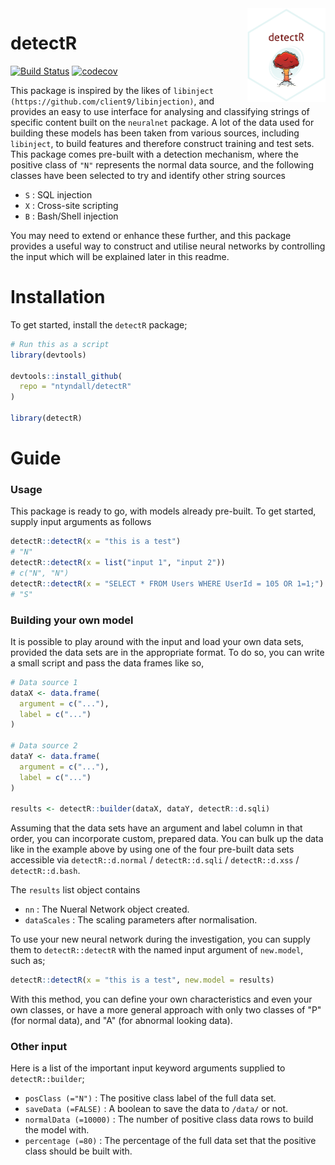 <img align="right" width="125" height="150" src="https://raw.githubusercontent.com/ntyndall/detectR/master/images/sticker.png">

# detectR
[![Build Status](https://travis-ci.org/ntyndall/detectR.svg?branch=master)](https://travis-ci.org/ntyndall/detectR)
[![codecov](https://codecov.io/gh/ntyndall/detectR/branch/master/graph/badge.svg)](https://codecov.io/gh/ntyndall/detectR)

This package is inspired by the likes of `libinject (https://github.com/client9/libinjection)`, and provides an easy to use interface for analysing and classifying strings of specific content built on the `neuralnet` package. A lot of the data used for building these models has been taken from various sources, including `libinject`, to build features and therefore construct training and test sets. This package comes pre-built with a detection mechanism, where the positive class of `"N"` represents the normal data source, and the following classes have been selected to try and identify other string sources
  - `S` : SQL injection
  - `X` : Cross-site scripting
  - `B` : Bash/Shell injection

You may need to extend or enhance these further, and this package provides a useful way to construct and utilise neural networks by controlling the input which will be explained later in this readme.

# Installation
To get started, install the `detectR` package;
```r
# Run this as a script
library(devtools)

devtools::install_github(
  repo = "ntyndall/detectR"
)

library(detectR)
```

# Guide
### Usage
This package is ready to go, with models already pre-built. To get started, supply input arguments as follows
```r
detectR::detectR(x = "this is a test") 
# "N"
detectR::detectR(x = list("input 1", "input 2")) 
# c("N", "N")
detectR::detectR(x = "SELECT * FROM Users WHERE UserId = 105 OR 1=1;") 
# "S" 
```


### Building your own model
It is possible to play around with the input and load your own data sets, provided the data sets are in the appropriate format. To do so, you can write a small script and pass the data frames like so,
```r
# Data source 1
dataX <- data.frame(
  argument = c("..."), 
  label = c("...")
)

# Data source 2
dataY <- data.frame(
  argument = c("..."), 
  label = c("...")
)

results <- detectR::builder(dataX, dataY, detectR::d.sqli)
```
Assuming that the data sets have an argument and label column in that order, you can incorporate custom, prepared data. You can bulk up the data like in the example above by using one of the four pre-built data sets accessible via `detectR::d.normal` / `detectR::d.sqli` / `detectR::d.xss` / `detectR::d.bash`.

The `results` list object contains
  - `nn` : The Nueral Network object created.
  - `dataScales` : The scaling parameters after normalisation. 

To use your new neural network during the investigation, you can supply them to `detectR::detectR` with the named input argument of `new.model`, such as;
```r
detectR::detectR(x = "this is a test", new.model = results)
```
With this method, you can define your own characteristics and even your own classes, or have a more general approach with only two classes of "P" (for normal data), and "A" (for abnormal looking data).

### Other input
Here is a list of the important input keyword arguments supplied to `detectR::builder`;

  - `posClass (="N")` : The positive class label of the full data set.
  - `saveData (=FALSE)` : A boolean to save the data to `/data/` or not.
  - `normalData (=10000)` : The number of positive class data rows to build the model with.
  - `percentage (=80)` : The percentage of the full data set that the positive class should be built with.

